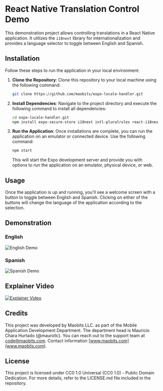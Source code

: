 # React Native Translation Control Demo

This demonstration project allows controlling translations in a React Native application. It utilizes the `i18next` library for internationalization and provides a language selector to toggle between English and Spanish.

## Installation

Follow these steps to run the application in your local environment:

1. **Clone the Repository**: Clone this repository to your local machine using the following command:

   ```bash
   git clone https://github.com/maobits/expo-locale-handler.git
   ```

2. **Install Dependencies**: Navigate to the project directory and execute the following command to install all dependencies:

   ```bash
   cd expo-locale-handler.git
   npm install expo-secure-store i18next intl-pluralrules react-i18next
   ```

3. **Run the Application**: Once installations are complete, you can run the application on an emulator or connected device. Use the following command:

   ```bash
   npm start
   ```

   This will start the Expo development server and provide you with options to run the application on an emulator, physical device, or web.

## Usage

Once the application is up and running, you'll see a welcome screen with a button to toggle between English and Spanish. Clicking on either of the buttons will change the language of the application according to the selection.

## Demonstration

### English
![English Demo](https://i.ibb.co/GvGbfFW/screenshot-expo-locale-handler-e-en.jpg)

### Spanish
![Spanish Demo](https://i.ibb.co/2Ncbg8V/screenshot-expo-locale-handler-e-es.jpg)

## Explainer Video

[![Explainer Video](https://i.ibb.co/n6wSCqG/pantallazo-video-explicativo-i18n-react-native.png)](https://www.youtube.com/watch?v=Zw-CbxtQHyk&t=509s)

## Credits

This project was developed by Maobits LLC. as part of the Mobile Application Development Department. The department head is Mauricio Chara Hurtado (@maurollc). You can reach out to the support team at code@maobits.com. Contact information [www.maobits.com](www.maobits.com).

## License

This project is licensed under CC0 1.0 Universal (CC0 1.0) - Public Domain Dedication. For more details, refer to the LICENSE.md file included in the repository.
